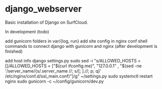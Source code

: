 # django_webserver
Basic installation of Django on SurfCloud.

In development (todo)

add gunicorn folders in var/{log, run}
add site config in nginx conf
shell commands to connect django with gunicorn and nginx (after development is finished)

add host info django settings.py
sudo sed -i "s/ALLOWED_HOSTS = []/ALLOWED_HOSTS = ["$(curl ifconfig.me)", "127.0.0.1" , "$(sed -ne '/server_name/{s/.server_name //; s/[; ].//; p; q}' /etc/nginx/conf.d/ssl_main.conf)"]/g" ~/settings.py
sudo systemctl restart nginx
sudo gunicorn -c ~/config/gunicorn/dev.py